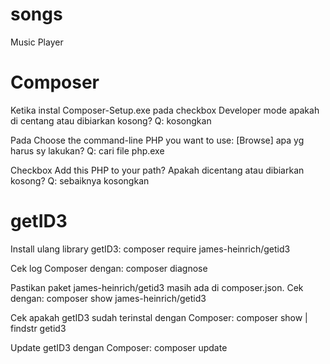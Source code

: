 # songs
 Music Player


# Composer
Ketika instal Composer-Setup.exe pada checkbox Developer mode apakah di centang atau dibiarkan kosong?
Q: kosongkan

Pada Choose the command-line PHP you want to use: [Browse]
apa yg harus sy lakukan?
Q: cari file php.exe

Checkbox Add this PHP to your path?
Apakah dicentang atau dibiarkan kosong?
Q: sebaiknya kosongkan

# getID3
Install ulang library getID3:
composer require james-heinrich/getid3

Cek log Composer dengan:
composer diagnose

Pastikan paket james-heinrich/getid3 masih ada di composer.json. Cek dengan:
composer show james-heinrich/getid3

Cek apakah getID3 sudah terinstal dengan Composer:
composer show | findstr getid3

 Update getID3 dengan Composer:
 composer update




